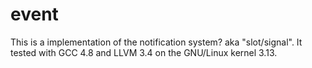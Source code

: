 # event
This is a implementation of the notification system? aka "slot/signal".
It tested with GCC 4.8 and LLVM 3.4 on the GNU/Linux kernel 3.13.
